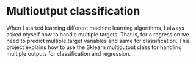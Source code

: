 # Multioutput classification

When I started learning different machine learning algorithms, I always asked myself how to handle multiple targets. That is, for a regression we need to predict multiple target variables and same for classification. This project explains how to use the Sklearn multioutput class for handling multiple outputs for classification and regression.

